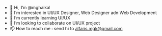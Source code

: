 - 👋 Hi, I’m @mghaikal
- 👀 I’m interested in UI/UX Designer, Web Designer adn Web Development
- 🌱 I’m currently learning UI/UX
- 💞️ I’m looking to collaborate on UI/UX project
- 📫 How to reach me : send hi to alfaris.mgk@gmail.com

<!---
mghaikal/mghaikal is a ✨ special ✨ repository because its `README.md` (this file) appears on your GitHub profile.
You can click the Preview link to take a look at your changes.
--->
